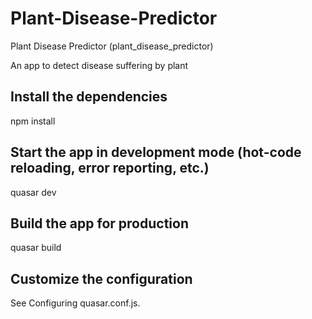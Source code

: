 # Plant-Disease-Predictor
Plant Disease Predictor (plant_disease_predictor)

An app to detect disease suffering by plant
## Install the dependencies

npm install

## Start the app in development mode (hot-code reloading, error reporting, etc.)

quasar dev

## Build the app for production

quasar build

## Customize the configuration

See Configuring quasar.conf.js.
